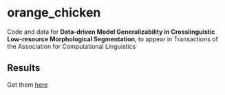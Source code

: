 # orange_chicken

Code and data for **Data-driven Model Generalizability in Crosslinguistic Low-resource Morphological Segmentation**, to appear in Transactions of the Association for Computational Linguistics

## Results 

Get them [here](https://drive.google.com/file/d/11s_B9KsVS430VtzLzEaRABW4dpR9jWDj/view?usp=sharing)
